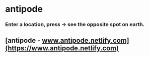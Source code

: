 

# antipode

### Enter a location, press -> see the opposite spot on earth.

## [antipode - www.antipode.netlify.com](https://www.antipode.netlify.com)
